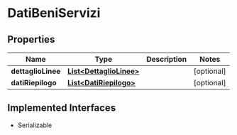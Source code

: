 

# DatiBeniServizi


## Properties

| Name | Type | Description | Notes |
|------------ | ------------- | ------------- | -------------|
|**dettaglioLinee** | [**List&lt;DettaglioLinee&gt;**](DettaglioLinee.md) |  |  [optional] |
|**datiRiepilogo** | [**List&lt;DatiRiepilogo&gt;**](DatiRiepilogo.md) |  |  [optional] |


## Implemented Interfaces

* Serializable


